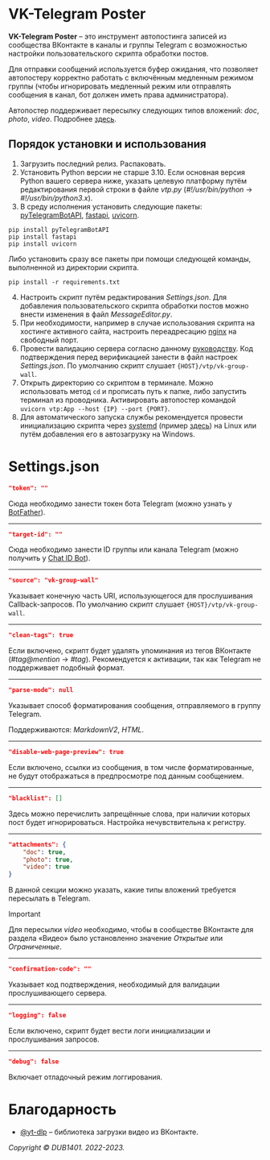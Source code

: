 # VK-Telegram Poster
**VK-Telegram Poster** – это инструмент автопостинга записей из сообщества ВКонтакте в каналы и группы Telegram с возможностью настройки пользовательского скрипта обработки постов. 

Для отправки сообщений используется буфер ожидания, что позволяет автопостеру корректно работать с включённым медленным режимом группы (чтобы игнорировать медленный режим или отправлять сообщения в канал, бот должен иметь права администратора).

Автопостер поддерживает пересылку следующих типов вложений: _doc_, _photo_, _video_. Подробнее [здесь](https://dev.vk.com/reference/objects/attachments-wall).

## Порядок установки и использования
1. Загрузить последний релиз. Распаковать.
2. Установить Python версии не старше 3.10. Если основная версия Python вашего сервера ниже, указать целевую платформу путём редактирования первой строки в файле _vtp.py_ (_#!/usr/bin/python_ → _#!/usr/bin/python3.x_).
3. В среду исполнения установить следующие пакеты: [pyTelegramBotAPI](https://github.com/eternnoir/pyTelegramBotAPI), [fastapi](https://github.com/tiangolo/fastapi), [uvicorn](https://github.com/encode/uvicorn).
```
pip install pyTelegramBotAPI
pip install fastapi
pip install uvicorn
```
Либо установить сразу все пакеты при помощи следующей команды, выполненной из директории скрипта.
```
pip install -r requirements.txt
```
4. Настроить скрипт путём редактирования _Settings.json_. Для добавления пользовательского скрипта обработки постов можно внести изменения в файл _MessageEditor.py_.
5. При необходимости, например в случае использования скрипта на хостинге активного сайта, настроить переадресацию [nginx](https://nginx.org/) на свободный порт.
6. Провести валидацию сервера согласно данному [руководству](https://dev.vk.com/api/callback/getting-started#%D0%9F%D0%BE%D0%B4%D0%BA%D0%BB%D1%8E%D1%87%D0%B5%D0%BD%D0%B8%D0%B5%20Callback%20API). Код подтверждения перед верификацией занести в файл настроек _Settings.json_. По умолчанию скрипт слушает `{HOST}/vtp/vk-group-wall`.
7. Открыть директорию со скриптом в терминале. Можно использовать метод `cd` и прописать путь к папке, либо запустить терминал из проводника. Активировать автопостер командой `uvicorn vtp:App --host {IP} --port {PORT}`.
8. Для автоматического запуска службы рекомендуется провести инициализацию скрипта через [systemd](https://github.com/systemd/systemd) (пример [здесь](https://github.com/DUB1401/VK-Telegram-Poster/tree/main/systemd)) на Linux или путём добавления его в автозагрузку на Windows.

# Settings.json
```JSON
"token": ""
```
Сюда необходимо занести токен бота Telegram (можно узнать у [BotFather](https://t.me/BotFather)).
___
```JSON
"target-id": ""
```
Сюда необходимо занести  ID группы или канала Telegram (можно получить у [Chat ID Bot](https://t.me/chat_id_echo_bot)).
___
```JSON
"source": "vk-group-wall"
```
Указывает конечную часть URI, использующегося для прослушивания Callback-запросов. По умолчанию скрипт слушает `{HOST}/vtp/vk-group-wall`.
___
```JSON
"clean-tags": true
```
Если включено, скрипт будет удалять упоминания из тегов ВКонтакте (_#tag@mention_ → _#tag_). Рекомендуется к активации, так как Telegram не поддерживает подобный формат.
___
```JSON
"parse-mode": null
```
Указывает способ форматирования сообщения, отправляемого в группу Telegram. 

Поддерживаются: _MarkdownV2_, _HTML_.
___
```JSON
"disable-web-page-preview": true
```
Если включено, ссылки из сообщения, в том числе форматированные, не будут отображаться в предпросмотре под данным сообщением.
___
```JSON
"blacklist": []
```
Здесь можно перечислить запрещённые слова, при наличии которых пост будет игнорироваться. Настройка нечувствительна к регистру.
___
```JSON
"attachments": {
	"doc": true,
	"photo": true,
	"video": true
}
```
В данной секции можно указать, какие типы вложений требуется пересылать в Telegram.

> [!IMPORTANT]  
> Для пересылки _video_ необходимо, чтобы в сообществе ВКонтакте для раздела «Видео» было установленно значение _Открытые_ или _Ограниченные_.
___
```JSON
"confirmation-code": ""
```
Указывает код подтверждения, необходимый для валидации прослушивающего сервера.
___
```JSON
"logging": false
```
Если включено, скрипт будет вести логи инициализации и прослушивания запросов.
___
```JSON
"debug": false
```
Включает отладочный режим логгирования.

# Благодарность
* [@yt-dlp](https://github.com/yt-dlp) – библиотека загрузки видео из ВКонтакте.

_Copyright © DUB1401. 2022-2023._
